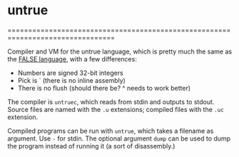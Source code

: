untrue
======

================================================================================

Compiler and VM for the untrue language, which is pretty much the same as the
[FALSE language](http://strlen.com/false-language), with a few differences:

  * Numbers are signed 32-bit integers
  * Pick is ` (there is no inline assembly)
  * There is no flush (should there be? ^ needs to work better)

The compiler is `untruec`, which reads from stdin and outputs to stdout. Source
files are named with the `.u` extensions; compiled files with the `.uc`
extension.

Compiled programs can be run with `untrue`, which takes a filename as argument.
Use `-` for stdin. The optional argument `dump` can be used to dump the
program instead of running it (a sort of disassembly.)
